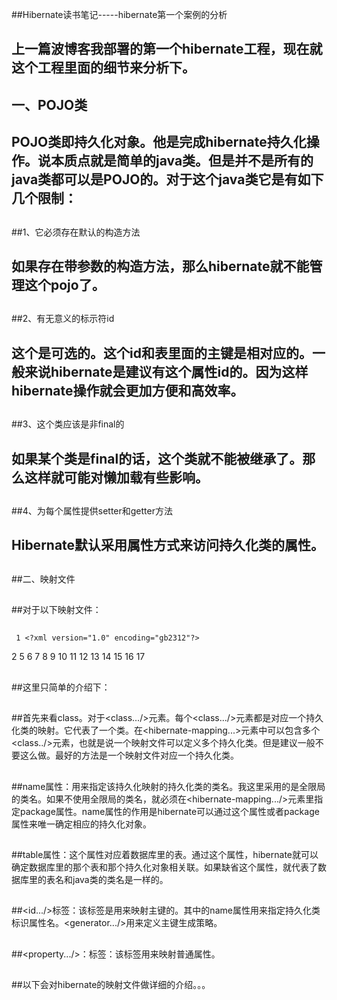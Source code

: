 ##Hibernate读书笔记-----hibernate第一个案例的分析

##
## 上一篇波博客我部署的第一个hibernate工程，现在就这个工程里面的细节来分析下。

##
##

##
## 一、POJO类

##
## POJO类即持久化对象。他是完成hibernate持久化操作。说本质点就是简单的java类。但是并不是所有的java类都可以是POJO的。对于这个java类它是有如下几个限制：

##
##1、它必须存在默认的构造方法

##
## 如果存在带参数的构造方法，那么hibernate就不能管理这个pojo了。

##
##2、有无意义的标示符id

##
## 这个是可选的。这个id和表里面的主键是相对应的。一般来说hibernate是建议有这个属性id的。因为这样hibernate操作就会更加方便和高效率。

##
##3、这个类应该是非final的

##
## 如果某个类是final的话，这个类就不能被继承了。那么这样就可能对懒加载有些影响。

##
##4、为每个属性提供setter和getter方法

##
## Hibernate默认采用属性方式来访问持久化类的属性。

##
##

##
##二、映射文件

##
##对于以下映射文件：

##
##	 1 <?xml version="1.0" encoding="gb2312"?> 2 <!DOCTYPE hibernate-mapping PUBLIC  3     "-//Hibernate/Hibernate Mapping DTD 3.0//EN" 4     "http://www.hibernate.org/dtd/hibernate-mapping-3.0.dtd"> 5 <!--hibernate-mapping是映射文件的根元素 --> 6 <hibernate-mapping> 7     <!-- 为每个class元素对应一个持久对象 --> 8     <class name="com.app.domain.News" table="news"> 9         <id name="id">10             <!-- 指定主键生成策略 -->11             <generator class="identity" />12         </id>13         <!-- property元素定义常规属性 -->14         <property name="title"></property>15         <property name="content"></property>16     </class>17     </hibernate-mapping>

##
##

##
##

##
##这里只简单的介绍下：

##
##首先来看class。对于<class.../>元素。每个<class.../>元素都是对应一个持久化类的映射。它代表了一个类。在<hibernate-mapping...>元素中可以包含多个<class../>元素，也就是说一个映射文件可以定义多个持久化类。但是建议一般不要这么做。最好的方法是一个映射文件对应一个持久化类。

##
##name属性：用来指定该持久化映射的持久化类的类名。我这里采用的是全限局的类名。如果不使用全限局的类名，就必须在<hibernate-mapping.../>元素里指定package属性。name属性的作用是hibernate可以通过这个属性或者package属性来唯一确定相应的持久化对象。

##
##table属性：这个属性对应着数据库里的表。通过这个属性，hibernate就可以确定数据库里的那个表和那个持久化对象相关联。如果缺省这个属性，就代表了数据库里的表名和java类的类名是一样的。

##
##<id.../>标签：该标签是用来映射主键的。其中的name属性用来指定持久化类标识属性名。<generator.../>用来定义主键生成策略。

##
##<property.../>：标签：该标签用来映射普通属性。

##
##

##
##以下会对hibernate的映射文件做详细的介绍。。。